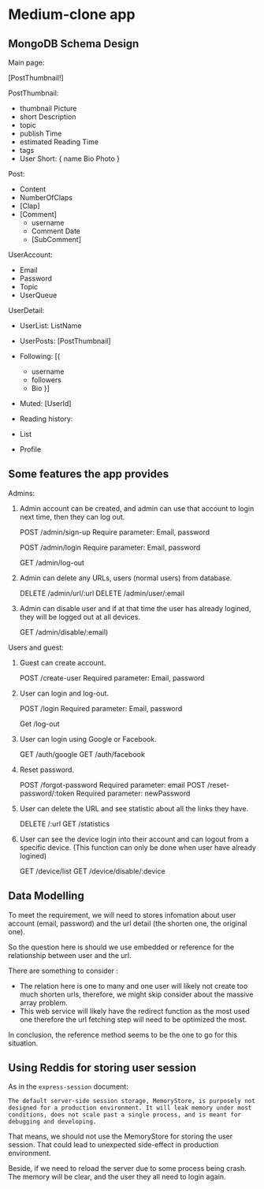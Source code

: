 # Medium-clone app

## MongoDB Schema Design

Main page:

[PostThumbnail!]

PostThumbnail:

- thumbnail Picture
- short Description
- topic
- publish Time
- estimated Reading Time
- tags
- User Short: {
  name
  Bio
  Photo
}

Post:

- Content
- NumberOfClaps
- [Clap]
- [Comment]
  - username
  - Comment Date
  - [SubComment]

UserAccount:

- Email
- Password
- Topic
- UserQueue

UserDetail:

- UserList: ListName

- UserPosts: [PostThumbnail]

- Following: [{
  - username
  - followers
  - Bio
}]

- Muted: [UserId]

- Reading history:
  
- List
  
- Profile

## Some features the app provides

Admins:

1. Admin account can be created, and admin can use that account to login next time, then they can log out.

    POST /admin/sign-up
    Require parameter: Email, password

    POST /admin/login
    Require parameter: Email, password

    GET /admin/log-out

2. Admin can delete any URLs, users (normal users) from database.

    DELETE /admin/url/:url
    DELETE /admin/user/:email

3. Admin can disable user and if at that time the user has already logined, they will be logged out at all devices.

    GET /admin/disable/:email)

Users and guest:

1. Guest can create account.

    POST /create-user
    Required parameter: Email, password

2. User can login and log-out.

    POST /login
    Required parameter: Email, password

    Get /log-out

3. User can login using Google or Facebook.

    GET /auth/google
    GET /auth/facebook

4. Reset password.

    POST /forgot-password
    Required parameter: email
    POST /reset-password/:token
    Required parameter: newPassword

5. User can delete the URL and see statistic about all the links they have.

    DELETE /:url
    GET /statistics

6. User can see the device login into their account and can logout from a specific device. (This function can only be done when user have already logined)

    GET /device/list
    GET /device/disable/:device

## Data Modelling

To meet the requirement, we will need to stores infomation about user account (email, password) and the url detail (the shorten one, the original one).

So the question here is should we use embedded or reference for the relationship between user and the url.

There are something to consider :

- The relation here is one to many and one user will likely not create too much shorten urls, therefore, we might skip consider about the massive array problem.
- This web service will likely have the redirect function as the most used one therefore the url fetching step will need to be optimized the most.

In conclusion, the reference method seems to be the one to go for this situation.

## Using Reddis for storing user session

As in the ``express-session`` document:

``The default server-side session storage, MemoryStore, is purposely not designed for a production environment. It will leak memory under most conditions, does not scale past a single process, and is meant for debugging and developing.``

That means, we should not use the MemoryStore for storing the user session. That could lead to unexpected side-effect in production environment.

Beside, if we need to reload the server due to some process being crash. The memory will be clear, and the user they all need to login again.
